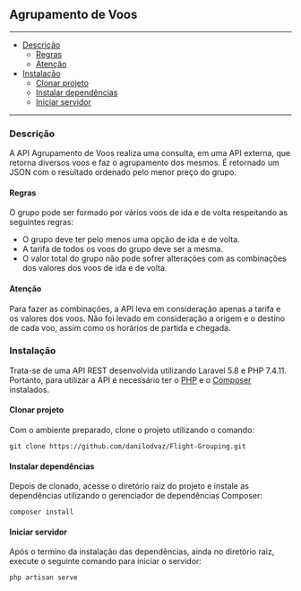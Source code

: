 ## Agrupamento de Voos

---
- [Descrição](#descrição)
  - [Regras](#regras)
  - [Atenção](#atenção)
- [Instalação](#instalação)
  - [Clonar projeto](#clonar-projeto)
  - [Instalar dependências](#instalar-dependências)
  - [Iniciar servidor](#iniciar-servidor)
---

### Descrição

A API Agrupamento de Voos realiza uma consulta, em uma API externa, que retorna diversos voos e faz o agrupamento dos mesmos. É retornado um JSON com o resultado ordenado pelo menor preço do grupo.

#### Regras

O grupo pode ser formado por vários voos de ida e de volta respeitando as seguintes regras:

- O grupo deve ter pelo menos uma opção de ida e de volta.
- A tarifa de todos os voos do grupo deve ser a mesma.
- O valor total do grupo não pode sofrer alterações com as combinações dos valores dos voos de ida e de volta.

#### Atenção

Para fazer as combinações, a API leva em consideração apenas a tarifa e os valores dos voos. Não foi levado em consideração a origem e o destino de cada voo, assim como os horários de partida e chegada.

### Instalação

Trata-se de uma API REST desenvolvida utilizando Laravel 5.8 e PHP 7.4.11. Portanto, para utilizar a API é necessário ter o [PHP](https://www.php.net/downloads.php) e o [Composer](https://getcomposer.org/download/) instalados.

#### Clonar projeto

Com o ambiente preparado, clone o projeto utilizando o comando:
```
git clone https://github.com/danilodvaz/Flight-Grouping.git
```

#### Instalar dependências

Depois de clonado, acesse o diretório raiz do projeto e instale as dependências utilizando o gerenciador de dependências Composer:
```
composer install
```

#### Iniciar servidor

Após o termino da instalação das dependências, ainda no diretório raiz, execute o seguinte comando para iniciar o servidor:
```
php artisan serve
```
